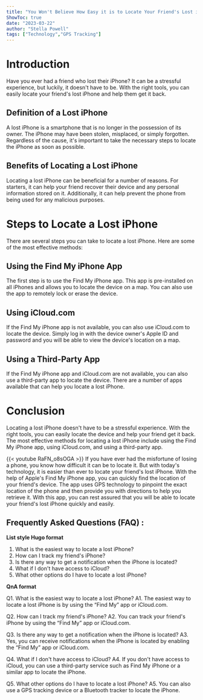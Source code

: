 ```yaml
---
title: "You Won't Believe How Easy it is to Locate Your Friend's Lost iPhone!"
ShowToc: true 
date: "2023-03-22"
author: "Stella Powell" 
tags: ["Technology","GPS Tracking"]
---
```

# Introduction

Have you ever had a friend who lost their iPhone? It can be a stressful experience, but luckily, it doesn't have to be. With the right tools, you can easily locate your friend's lost iPhone and help them get it back. 

## Definition of a Lost iPhone

A lost iPhone is a smartphone that is no longer in the possession of its owner. The iPhone may have been stolen, misplaced, or simply forgotten. Regardless of the cause, it's important to take the necessary steps to locate the iPhone as soon as possible. 

## Benefits of Locating a Lost iPhone

Locating a lost iPhone can be beneficial for a number of reasons. For starters, it can help your friend recover their device and any personal information stored on it. Additionally, it can help prevent the phone from being used for any malicious purposes. 

# Steps to Locate a Lost iPhone

There are several steps you can take to locate a lost iPhone. Here are some of the most effective methods: 

## Using the Find My iPhone App

The first step is to use the Find My iPhone app. This app is pre-installed on all iPhones and allows you to locate the device on a map. You can also use the app to remotely lock or erase the device. 

## Using iCloud.com

If the Find My iPhone app is not available, you can also use iCloud.com to locate the device. Simply log in with the device owner's Apple ID and password and you will be able to view the device's location on a map. 

## Using a Third-Party App

If the Find My iPhone app and iCloud.com are not available, you can also use a third-party app to locate the device. There are a number of apps available that can help you locate a lost iPhone. 

# Conclusion

Locating a lost iPhone doesn't have to be a stressful experience. With the right tools, you can easily locate the device and help your friend get it back. The most effective methods for locating a lost iPhone include using the Find My iPhone app, using iCloud.com, and using a third-party app.

{{< youtube RaFN_o8sOGA >}} 
If you have ever had the misfortune of losing a phone, you know how difficult it can be to locate it. But with today's technology, it is easier than ever to locate your friend's lost iPhone. With the help of Apple's Find My iPhone app, you can quickly find the location of your friend's device. The app uses GPS technology to pinpoint the exact location of the phone and then provide you with directions to help you retrieve it. With this app, you can rest assured that you will be able to locate your friend's lost iPhone quickly and easily.

## Frequently Asked Questions (FAQ) :
**List style Hugo format**

1. What is the easiest way to locate a lost iPhone?
2. How can I track my friend's iPhone?
3. Is there any way to get a notification when the iPhone is located?
4. What if I don't have access to iCloud?
5. What other options do I have to locate a lost iPhone?

**QnA format**

Q1. What is the easiest way to locate a lost iPhone?
A1. The easiest way to locate a lost iPhone is by using the “Find My” app or iCloud.com.

Q2. How can I track my friend's iPhone?
A2. You can track your friend's iPhone by using the “Find My” app or iCloud.com.

Q3. Is there any way to get a notification when the iPhone is located?
A3. Yes, you can receive notifications when the iPhone is located by enabling the “Find My” app or iCloud.com.

Q4. What if I don't have access to iCloud?
A4. If you don't have access to iCloud, you can use a third-party service such as Find My iPhone or a similar app to locate the iPhone.

Q5. What other options do I have to locate a lost iPhone?
A5. You can also use a GPS tracking device or a Bluetooth tracker to locate the iPhone.


